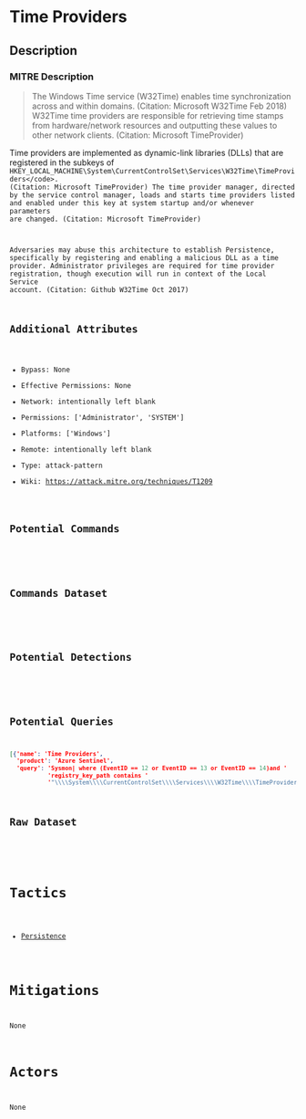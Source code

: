 
# Time Providers

## Description

### MITRE Description

> The Windows Time service (W32Time) enables time synchronization across and within domains. (Citation: Microsoft W32Time Feb 2018) W32Time time providers are responsible for retrieving time stamps from hardware/network resources and outputting these values to other network clients. (Citation: Microsoft TimeProvider)

Time providers are implemented as dynamic-link libraries (DLLs) that are registered in the subkeys of  <code>HKEY_LOCAL_MACHINE\System\CurrentControlSet\Services\W32Time\TimeProviders\</code>. (Citation: Microsoft TimeProvider) The time provider manager, directed by the service control manager, loads and starts time providers listed and enabled under this key at system startup and/or whenever parameters are changed. (Citation: Microsoft TimeProvider)

Adversaries may abuse this architecture to establish Persistence, specifically by registering and enabling a malicious DLL as a time provider. Administrator privileges are required for time provider registration, though execution will run in context of the Local Service account. (Citation: Github W32Time Oct 2017)

## Additional Attributes

* Bypass: None
* Effective Permissions: None
* Network: intentionally left blank
* Permissions: ['Administrator', 'SYSTEM']
* Platforms: ['Windows']
* Remote: intentionally left blank
* Type: attack-pattern
* Wiki: https://attack.mitre.org/techniques/T1209

## Potential Commands

```

```

## Commands Dataset

```

```

## Potential Detections

```json

```

## Potential Queries

```json
[{'name': 'Time Providers',
  'product': 'Azure Sentinel',
  'query': 'Sysmon| where (EventID == 12 or EventID == 13 or EventID == 14)and '
           'registry_key_path contains '
           '"\\\\System\\\\CurrentControlSet\\\\Services\\\\W32Time\\\\TimeProviders\\\\"'}]
```

## Raw Dataset

```json

```

# Tactics


* [Persistence](../tactics/Persistence.md)


# Mitigations

None

# Actors

None
